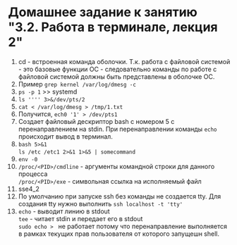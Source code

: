 # Домашнее задание к занятию "3.2. Работа в терминале, лекция 2"
1. cd - встроенная команда оболочки. Т.к. работа с файловой системой - это базовые функции ОС - следовательно команды по работе с файловой системой должны быть представлены в оболочке ОС.
1. Пример `grep kernel /var/log/dmesg -c`
1.  `ps -p 1` >> systemd
1. `ls '''' 3>&/dev/pts/2`
1. `cat < /var/log/dmesg > /tmp/1.txt`
1. Получится, `ech0 '1' > /dev/pts1`
1. Создает файловый дескриптор bash с номером 5 с перенаправлением на stdin. При перенаправлении команды `echo` происходит вывод в терминал.
1. `bash 5>&1`    
`ls /etc /etc1 2>&1 1>&5 | somecommand` 
1. `env -0`
1. `/proc/<PID>/cmdline` - аргументы командной строки для данного процесса  
`/proc/<PID>/exe` - символьная ссылка на исполняемый файл
1. sse4_2
1. По умолчанию при запуске ssh без команды не создается tty. Для создания tty нужно выполнить `ssh localhost -t 'tty'`
1. `echo` - выводит линию в stdout  
`tee` - читает stdin и передает его в stdout  
`sudo echo > ` не работает потому что перенаправление выполняется в рамках текущих прав пользователя от которого запущешн shell.
